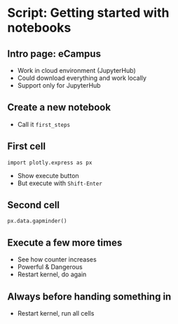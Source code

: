 # Script: Getting started with notebooks

## Intro page: eCampus

- Work in cloud environment (JupyterHub)
- Could download everything and work locally
- Support only for JupyterHub

## Create a new notebook

- Call it `first_steps`

## First cell

`import plotly.express as px`

- Show execute button
- But execute with `Shift-Enter`

## Second cell

`px.data.gapminder()`

## Execute a few more times

- See how counter increases
- Powerful & Dangerous
- Restart kernel, do again

## Always before handing something in

- Restart kernel, run all cells

